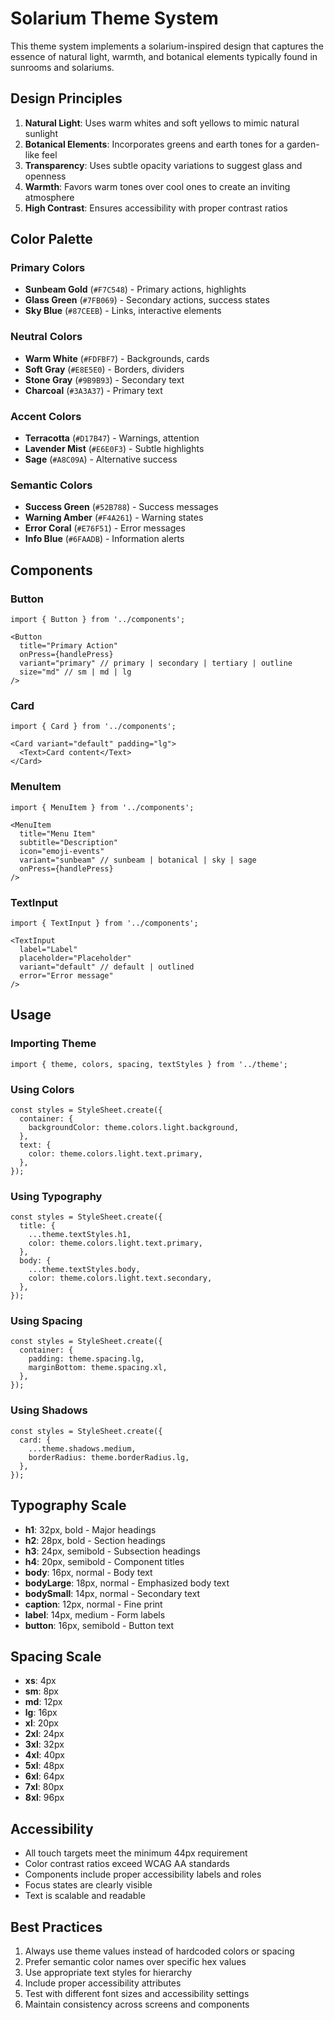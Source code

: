 # Solarium Theme System

This theme system implements a solarium-inspired design that captures the essence of natural light, warmth, and botanical elements typically found in sunrooms and solariums.

## Design Principles

1. **Natural Light**: Uses warm whites and soft yellows to mimic natural sunlight
2. **Botanical Elements**: Incorporates greens and earth tones for a garden-like feel
3. **Transparency**: Uses subtle opacity variations to suggest glass and openness
4. **Warmth**: Favors warm tones over cool ones to create an inviting atmosphere
5. **High Contrast**: Ensures accessibility with proper contrast ratios

## Color Palette

### Primary Colors
- **Sunbeam Gold** (`#F7C548`) - Primary actions, highlights
- **Glass Green** (`#7FB069`) - Secondary actions, success states
- **Sky Blue** (`#87CEEB`) - Links, interactive elements

### Neutral Colors
- **Warm White** (`#FDFBF7`) - Backgrounds, cards
- **Soft Gray** (`#E8E5E0`) - Borders, dividers
- **Stone Gray** (`#9B9B93`) - Secondary text
- **Charcoal** (`#3A3A37`) - Primary text

### Accent Colors
- **Terracotta** (`#D17B47`) - Warnings, attention
- **Lavender Mist** (`#E6E0F3`) - Subtle highlights
- **Sage** (`#A8C09A`) - Alternative success

### Semantic Colors
- **Success Green** (`#52B788`) - Success messages
- **Warning Amber** (`#F4A261`) - Warning states
- **Error Coral** (`#E76F51`) - Error messages
- **Info Blue** (`#6FAADB`) - Information alerts

## Components

### Button
```tsx
import { Button } from '../components';

<Button 
  title="Primary Action" 
  onPress={handlePress} 
  variant="primary" // primary | secondary | tertiary | outline
  size="md" // sm | md | lg
/>
```

### Card
```tsx
import { Card } from '../components';

<Card variant="default" padding="lg">
  <Text>Card content</Text>
</Card>
```

### MenuItem
```tsx
import { MenuItem } from '../components';

<MenuItem
  title="Menu Item"
  subtitle="Description"
  icon="emoji-events"
  variant="sunbeam" // sunbeam | botanical | sky | sage
  onPress={handlePress}
/>
```

### TextInput
```tsx
import { TextInput } from '../components';

<TextInput
  label="Label"
  placeholder="Placeholder"
  variant="default" // default | outlined
  error="Error message"
/>
```

## Usage

### Importing Theme
```tsx
import { theme, colors, spacing, textStyles } from '../theme';
```

### Using Colors
```tsx
const styles = StyleSheet.create({
  container: {
    backgroundColor: theme.colors.light.background,
  },
  text: {
    color: theme.colors.light.text.primary,
  },
});
```

### Using Typography
```tsx
const styles = StyleSheet.create({
  title: {
    ...theme.textStyles.h1,
    color: theme.colors.light.text.primary,
  },
  body: {
    ...theme.textStyles.body,
    color: theme.colors.light.text.secondary,
  },
});
```

### Using Spacing
```tsx
const styles = StyleSheet.create({
  container: {
    padding: theme.spacing.lg,
    marginBottom: theme.spacing.xl,
  },
});
```

### Using Shadows
```tsx
const styles = StyleSheet.create({
  card: {
    ...theme.shadows.medium,
    borderRadius: theme.borderRadius.lg,
  },
});
```

## Typography Scale

- **h1**: 32px, bold - Major headings
- **h2**: 28px, bold - Section headings  
- **h3**: 24px, semibold - Subsection headings
- **h4**: 20px, semibold - Component titles
- **body**: 16px, normal - Body text
- **bodyLarge**: 18px, normal - Emphasized body text
- **bodySmall**: 14px, normal - Secondary text
- **caption**: 12px, normal - Fine print
- **label**: 14px, medium - Form labels
- **button**: 16px, semibold - Button text

## Spacing Scale

- **xs**: 4px
- **sm**: 8px  
- **md**: 12px
- **lg**: 16px
- **xl**: 20px
- **2xl**: 24px
- **3xl**: 32px
- **4xl**: 40px
- **5xl**: 48px
- **6xl**: 64px
- **7xl**: 80px
- **8xl**: 96px

## Accessibility

- All touch targets meet the minimum 44px requirement
- Color contrast ratios exceed WCAG AA standards
- Components include proper accessibility labels and roles
- Focus states are clearly visible
- Text is scalable and readable

## Best Practices

1. Always use theme values instead of hardcoded colors or spacing
2. Prefer semantic color names over specific hex values
3. Use appropriate text styles for hierarchy
4. Include proper accessibility attributes
5. Test with different font sizes and accessibility settings
6. Maintain consistency across screens and components 